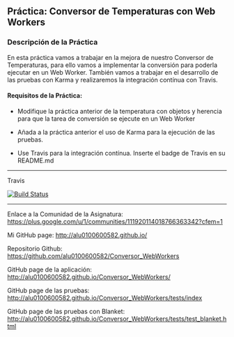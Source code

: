 ## Práctica: Conversor de Temperaturas con Web Workers

### Descripción de la Práctica

En esta práctica vamos a trabajar en la mejora de nuestro Conversor de Temperaturas, para ello vamos a implementar la conversión para poderla ejecutar en un Web Worker. También vamos a trabajar en el desarrollo de las pruebas con Karma y realizaremos la integración contínua con Travis.

#### Requisitos de la Práctica:


- Modifique la práctica anterior de la temperatura con objetos y herencia para que la tarea de conversión se ejecute en un Web Worker

- Añada a la práctica anterior el uso de Karma para la ejecución de las pruebas.

- Use Travis para la integración contínua. Inserte el badge de Travis en su README.md



---

Travis

[![Build Status](https://travis-ci.org/alu0100600582/Conversor_WebWorkers.svg?branch=travis)](https://travis-ci.org/alu0100600582/Conversor_WebWorkers)


---
Enlace a la Comunidad de la Asignatura: https://plus.google.com/u/1/communities/111920114018766363342?cfem=1

Mi GitHub page: http://alu0100600582.github.io/

Repositorio Github: https://github.com/alu0100600582/Conversor_WebWorkers

GitHub page de la aplicación: http://alu0100600582.github.io/Conversor_WebWorkers/

GitHub page de las pruebas: http://alu0100600582.github.io/Conversor_WebWorkers/tests/index

GitHub page de las pruebas con Blanket: http://alu0100600582.github.io/Conversor_WebWorkers/tests/test_blanket.html

